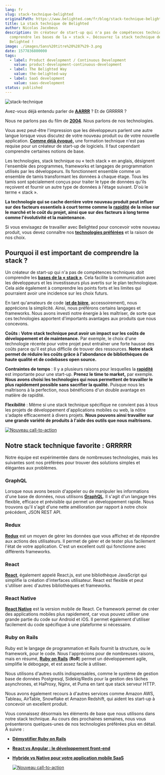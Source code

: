 ```yaml
---
lang: fr
slug: stack-technique-belighted
originalPath: https://www.belighted.com/fr/blog/stack-technique-belighted
title: La stack technique de Belighted
author: Nicolas Jacobeus
description: Un créateur de start-up qui n'a pas de compétences techniques doit
  comprendre les bases de la « stack ». Découvrez la stack technique de
  Belighted !
image: ./images/Sans%20titre%20%287%29-3.png
date: 1577836800000
tags:
  - label: Product development / Continuous Development
    value: product-development-continuous-development
  - label: The Belighted Way
    value: the-belighted-way
  - label: SaaS development
    value: saas-development
status: published
---
```

![stack-technique](https://www.belighted.com/hs-fs/hubfs/stack-technique.png?width=1200&name=stack-technique.png)

Avez-vous déjà entendu parler de **[AARRR](https://www.pierrelechelle.com/aarrr-pirate-metrics)** ? Et de GRRRRR ?

Nous ne parlons pas du film de **[2004](https://en.wikipedia.org/wiki/RRRrrrr!!!)**. Nous parlons de nos technologies.

Vous avez peut-être l'impression que les développeurs parlent une autre langue lorsque vous discutez de votre nouveau produit ou de votre nouvelle application. **[Comme déjà évoqué,](/fr/blog/createurs-startup-non-techniques)** une formation technique n'est pas requise pour un créateur de start-up de logiciels. Il faut cependant comprendre certaines notions de base.

Les technologies, stack technique ou « tech stack » en anglais, désignent l'ensemble des programmes, frameworks et langages de programmation utilisés par les développeurs. Ils fonctionnent ensemble comme un ensemble de tamis transformant les données à chaque étage. Tous les tamis sont spécialement conçus pour traiter le type de données qu'ils reçoivent et fournir un autre type de données à l'étage suivant. D'où le terme « stack ».

**La technologie qui se cache derrière votre nouveau produit peut influer sur des facteurs essentiels à court terme comme la** **[rapidité](/fr/blog/rapidite-reussite-startup)** **de la mise sur le marché et le coût du projet, ainsi que sur des facteurs à long terme comme l'évolutivité et la maintenance.**

Si vous envisagez de travailler avec Belighted pour concevoir votre nouveau produit, vous devez connaître nos **[technologies préférées](/fr/technologies)** et la raison de nos choix.

**Pourquoi il est important de comprendre la stack ?**
------------------------------------------------------

Un créateur de start-up qui n'a pas de compétences techniques doit comprendre les **[bases de la « stack »](https://wtfismyengineertalkingabout.com/2017/03/11/wtf-is-a-tech-stack/)**. Cela facilite la communication avec les développeurs et les investisseurs plus avertis sur le plan technologique. Cela aide également à comprendre les points forts et les limites qui pourraient avoir une incidence sur les choix futurs.

En tant qu'amateurs de code (**[et de bière](/fr/a-propos)**, accessoirement), nous apprécions la simplicité. Ainsi, nous préférons certains langages et frameworks. Nous avons investi notre énergie à les maîtriser, de sorte que ces technologies apportent d'importants avantages aux produits que nous concevons.

**Coûts : Votre stack technique peut avoir un impact sur les coûts de développement et de maintenance.** Par exemple, le choix d'une technologie récente pour votre projet peut entraîner une forte hausse des coûts parce qu'il est plus difficile de trouver des ressources. **Notre stack permet de réduire les coûts grâce à l'abondance de bibliothèques de haute qualité et de codebases open source.**

**Contraintes de temps** : Il y a plusieurs raisons pour lesquelles la **[rapidité](/fr/blog/rapidite-reussite-startup)** est importante pour une start-up. **Prenez le time to market,** par exemple. **Nous avons choisi les technologies qui nous permettent de travailler le plus rapidement possible sans sacrifier la qualité.** Puisque nous les maîtrisons à la perfection, nous bénéficions d'un double avantage en matière de rapidité.

**Flexibilité** : Même si une stack technique spécifique ne convient pas à tous les projets de développement d'applications mobiles ou web, la nôtre s'adapte efficacement à divers projets. **Nous pouvons ainsi travailler sur une grande variété de produits à l'aide des outils que nous maîtrisons.**

[![Nouveau call-to-action](https://no-cache.hubspot.com/cta/default/1684659/9910533f-98e7-4836-a277-f9b2eb95e8b8.png)](https://cta-redirect.hubspot.com/cta/redirect/1684659/9910533f-98e7-4836-a277-f9b2eb95e8b8)

**Notre stack technique favorite : GRRRRR**
-------------------------------------------

Notre équipe est expérimentée dans de nombreuses technologies, mais les suivantes sont nos préférées pour trouver des solutions simples et élégantes aux problèmes.

### **GraphQL**

Lorsque nous avons besoin d'appeler ou de manipuler les informations d'une base de données, nous utilisons **[GraphQL](https://graphql.org/)**. Il s'agit d'un langage très flexible, efficace et prévisible qui permet un développement rapide. Nous trouvons qu'il s'agit d'une nette amélioration par rapport à notre choix précédent, JSON REST API.

### **Redux**

**[Redux](https://redux.js.org/)** est un moyen de gérer les données que vous affichez et de répondre aux actions des utilisateurs. Il permet de gérer et de tester plus facilement l'état de votre application. C'est un excellent outil qui fonctionne avec différents frameworks.

### **React**

**[React](https://reactjs.org/)**, également appelé React.js, est une bibliothèque JavaScript qui simplifie la création d'interfaces utilisateur. React est flexible et peut s'utiliser avec d'autres bibliothèques et frameworks.

### **React Native**

**[React Native](https://facebook.github.io/react-native/)** est la version mobile de React. Ce framework permet de créer des applications mobiles plus rapidement, car vous pouvez utiliser une grande partie du code sur Android et iOS. Il permet également d'utiliser facilement du code spécifique à une plateforme si nécessaire.

### **Ruby on Rails**

Ruby est le langage de programmation et Rails fournit la structure, ou le framework, pour le code. Nous l'apprécions pour de nombreuses raisons, mais en résumé, **[Ruby on Rails](https://rubyonrails.org/)** (**RoR**) permet un développement agile, simplifie le débogage, et est assez facile à utiliser.

Nous utilisons d'autres outils indispensables, comme le système de gestion base de données Postgresql, Sidekiq/Redis pour la gestion des tâches asynchrones, et HaProxy, Nginx, et Puma en tant que stack serveur HTTP.

Nous avons également recours à d'autres services comme Amazon AWS, Tableau, AirTable, Snowflake et Amazon Redshift, qui aident les start-up à concevoir un excellent produit.

Vous connaissez désormais les éléments de base que nous utilisons dans notre stack technique. Au cours des prochaines semaines, nous vous présenterons quelques-unes de nos technologies préférées plus en détail. À suivre :

*   **[Démystifier Ruby on Rails](/fr/blog/demystifier-ruby-on-rails)**
*   **[React vs Angular : le développement front-end](/fr/blog/front-end-react-angular)**
*   **[Hybride vs Native pour votre application mobile SaaS](/fr/blog/applications-mobiles-natives-hybrides)**  
      
    [![Nouveau call-to-action](https://no-cache.hubspot.com/cta/default/1684659/4b0783da-e328-4356-8375-9e4da3107f31.png)](https://cta-redirect.hubspot.com/cta/redirect/1684659/4b0783da-e328-4356-8375-9e4da3107f31)